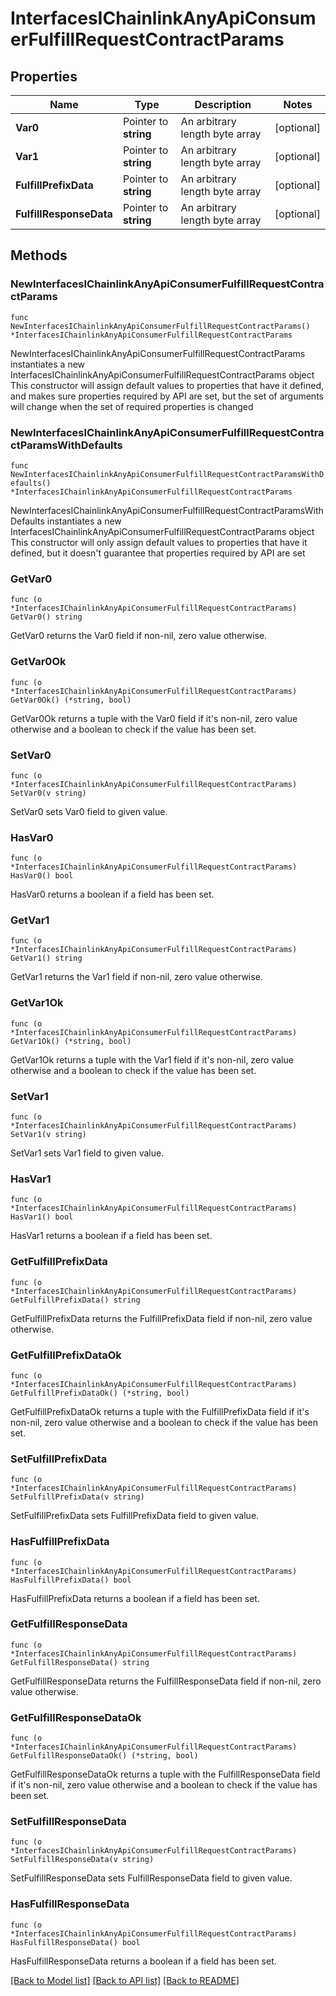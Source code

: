 # InterfacesIChainlinkAnyApiConsumerFulfillRequestContractParams

## Properties

Name | Type | Description | Notes
------------ | ------------- | ------------- | -------------
**Var0** | Pointer to **string** | An arbitrary length byte array | [optional] 
**Var1** | Pointer to **string** | An arbitrary length byte array | [optional] 
**FulfillPrefixData** | Pointer to **string** | An arbitrary length byte array | [optional] 
**FulfillResponseData** | Pointer to **string** | An arbitrary length byte array | [optional] 

## Methods

### NewInterfacesIChainlinkAnyApiConsumerFulfillRequestContractParams

`func NewInterfacesIChainlinkAnyApiConsumerFulfillRequestContractParams() *InterfacesIChainlinkAnyApiConsumerFulfillRequestContractParams`

NewInterfacesIChainlinkAnyApiConsumerFulfillRequestContractParams instantiates a new InterfacesIChainlinkAnyApiConsumerFulfillRequestContractParams object
This constructor will assign default values to properties that have it defined,
and makes sure properties required by API are set, but the set of arguments
will change when the set of required properties is changed

### NewInterfacesIChainlinkAnyApiConsumerFulfillRequestContractParamsWithDefaults

`func NewInterfacesIChainlinkAnyApiConsumerFulfillRequestContractParamsWithDefaults() *InterfacesIChainlinkAnyApiConsumerFulfillRequestContractParams`

NewInterfacesIChainlinkAnyApiConsumerFulfillRequestContractParamsWithDefaults instantiates a new InterfacesIChainlinkAnyApiConsumerFulfillRequestContractParams object
This constructor will only assign default values to properties that have it defined,
but it doesn't guarantee that properties required by API are set

### GetVar0

`func (o *InterfacesIChainlinkAnyApiConsumerFulfillRequestContractParams) GetVar0() string`

GetVar0 returns the Var0 field if non-nil, zero value otherwise.

### GetVar0Ok

`func (o *InterfacesIChainlinkAnyApiConsumerFulfillRequestContractParams) GetVar0Ok() (*string, bool)`

GetVar0Ok returns a tuple with the Var0 field if it's non-nil, zero value otherwise
and a boolean to check if the value has been set.

### SetVar0

`func (o *InterfacesIChainlinkAnyApiConsumerFulfillRequestContractParams) SetVar0(v string)`

SetVar0 sets Var0 field to given value.

### HasVar0

`func (o *InterfacesIChainlinkAnyApiConsumerFulfillRequestContractParams) HasVar0() bool`

HasVar0 returns a boolean if a field has been set.

### GetVar1

`func (o *InterfacesIChainlinkAnyApiConsumerFulfillRequestContractParams) GetVar1() string`

GetVar1 returns the Var1 field if non-nil, zero value otherwise.

### GetVar1Ok

`func (o *InterfacesIChainlinkAnyApiConsumerFulfillRequestContractParams) GetVar1Ok() (*string, bool)`

GetVar1Ok returns a tuple with the Var1 field if it's non-nil, zero value otherwise
and a boolean to check if the value has been set.

### SetVar1

`func (o *InterfacesIChainlinkAnyApiConsumerFulfillRequestContractParams) SetVar1(v string)`

SetVar1 sets Var1 field to given value.

### HasVar1

`func (o *InterfacesIChainlinkAnyApiConsumerFulfillRequestContractParams) HasVar1() bool`

HasVar1 returns a boolean if a field has been set.

### GetFulfillPrefixData

`func (o *InterfacesIChainlinkAnyApiConsumerFulfillRequestContractParams) GetFulfillPrefixData() string`

GetFulfillPrefixData returns the FulfillPrefixData field if non-nil, zero value otherwise.

### GetFulfillPrefixDataOk

`func (o *InterfacesIChainlinkAnyApiConsumerFulfillRequestContractParams) GetFulfillPrefixDataOk() (*string, bool)`

GetFulfillPrefixDataOk returns a tuple with the FulfillPrefixData field if it's non-nil, zero value otherwise
and a boolean to check if the value has been set.

### SetFulfillPrefixData

`func (o *InterfacesIChainlinkAnyApiConsumerFulfillRequestContractParams) SetFulfillPrefixData(v string)`

SetFulfillPrefixData sets FulfillPrefixData field to given value.

### HasFulfillPrefixData

`func (o *InterfacesIChainlinkAnyApiConsumerFulfillRequestContractParams) HasFulfillPrefixData() bool`

HasFulfillPrefixData returns a boolean if a field has been set.

### GetFulfillResponseData

`func (o *InterfacesIChainlinkAnyApiConsumerFulfillRequestContractParams) GetFulfillResponseData() string`

GetFulfillResponseData returns the FulfillResponseData field if non-nil, zero value otherwise.

### GetFulfillResponseDataOk

`func (o *InterfacesIChainlinkAnyApiConsumerFulfillRequestContractParams) GetFulfillResponseDataOk() (*string, bool)`

GetFulfillResponseDataOk returns a tuple with the FulfillResponseData field if it's non-nil, zero value otherwise
and a boolean to check if the value has been set.

### SetFulfillResponseData

`func (o *InterfacesIChainlinkAnyApiConsumerFulfillRequestContractParams) SetFulfillResponseData(v string)`

SetFulfillResponseData sets FulfillResponseData field to given value.

### HasFulfillResponseData

`func (o *InterfacesIChainlinkAnyApiConsumerFulfillRequestContractParams) HasFulfillResponseData() bool`

HasFulfillResponseData returns a boolean if a field has been set.


[[Back to Model list]](../README.md#documentation-for-models) [[Back to API list]](../README.md#documentation-for-api-endpoints) [[Back to README]](../README.md)


